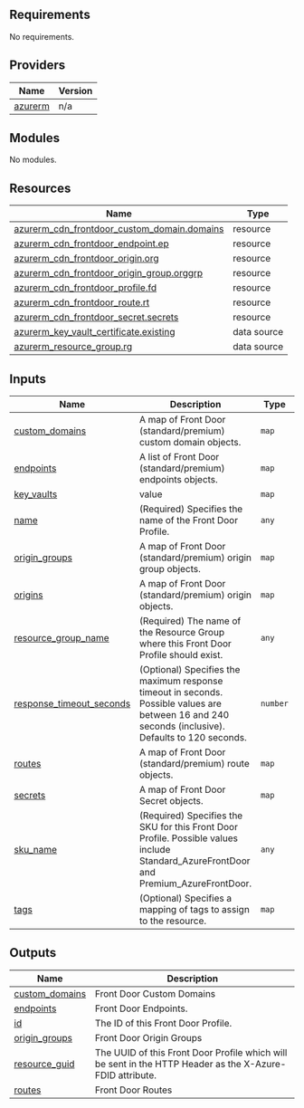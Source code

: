 <!-- BEGIN_TF_DOCS -->
## Requirements

No requirements.

## Providers

| Name | Version |
|------|---------|
| <a name="provider_azurerm"></a> [azurerm](#provider\_azurerm) | n/a |

## Modules

No modules.

## Resources

| Name | Type |
|------|------|
| [azurerm_cdn_frontdoor_custom_domain.domains](https://registry.terraform.io/providers/hashicorp/azurerm/latest/docs/resources/cdn_frontdoor_custom_domain) | resource |
| [azurerm_cdn_frontdoor_endpoint.ep](https://registry.terraform.io/providers/hashicorp/azurerm/latest/docs/resources/cdn_frontdoor_endpoint) | resource |
| [azurerm_cdn_frontdoor_origin.org](https://registry.terraform.io/providers/hashicorp/azurerm/latest/docs/resources/cdn_frontdoor_origin) | resource |
| [azurerm_cdn_frontdoor_origin_group.orggrp](https://registry.terraform.io/providers/hashicorp/azurerm/latest/docs/resources/cdn_frontdoor_origin_group) | resource |
| [azurerm_cdn_frontdoor_profile.fd](https://registry.terraform.io/providers/hashicorp/azurerm/latest/docs/resources/cdn_frontdoor_profile) | resource |
| [azurerm_cdn_frontdoor_route.rt](https://registry.terraform.io/providers/hashicorp/azurerm/latest/docs/resources/cdn_frontdoor_route) | resource |
| [azurerm_cdn_frontdoor_secret.secrets](https://registry.terraform.io/providers/hashicorp/azurerm/latest/docs/resources/cdn_frontdoor_secret) | resource |
| [azurerm_key_vault_certificate.existing](https://registry.terraform.io/providers/hashicorp/azurerm/latest/docs/data-sources/key_vault_certificate) | data source |
| [azurerm_resource_group.rg](https://registry.terraform.io/providers/hashicorp/azurerm/latest/docs/data-sources/resource_group) | data source |

## Inputs

| Name | Description | Type | Default | Required |
|------|-------------|------|---------|:--------:|
| <a name="input_custom_domains"></a> [custom\_domains](#input\_custom\_domains) | A map of Front Door (standard/premium) custom domain objects. | `map` | `{}` | no |
| <a name="input_endpoints"></a> [endpoints](#input\_endpoints) | A list of Front Door (standard/premium) endpoints objects. | `map` | `{}` | no |
| <a name="input_key_vaults"></a> [key\_vaults](#input\_key\_vaults) | value | `map` | `{}` | no |
| <a name="input_name"></a> [name](#input\_name) | (Required) Specifies the name of the Front Door Profile. | `any` | n/a | yes |
| <a name="input_origin_groups"></a> [origin\_groups](#input\_origin\_groups) | A map of Front Door (standard/premium) origin group objects. | `map` | `{}` | no |
| <a name="input_origins"></a> [origins](#input\_origins) | A map of Front Door (standard/premium) origin objects. | `map` | `{}` | no |
| <a name="input_resource_group_name"></a> [resource\_group\_name](#input\_resource\_group\_name) | (Required) The name of the Resource Group where this Front Door Profile should exist. | `any` | n/a | yes |
| <a name="input_response_timeout_seconds"></a> [response\_timeout\_seconds](#input\_response\_timeout\_seconds) | (Optional) Specifies the maximum response timeout in seconds. Possible values are between 16 and 240 seconds (inclusive). Defaults to 120 seconds. | `number` | `120` | no |
| <a name="input_routes"></a> [routes](#input\_routes) | A map of Front Door (standard/premium) route objects. | `map` | `{}` | no |
| <a name="input_secrets"></a> [secrets](#input\_secrets) | A map of Front Door Secret objects. | `map` | `{}` | no |
| <a name="input_sku_name"></a> [sku\_name](#input\_sku\_name) | (Required) Specifies the SKU for this Front Door Profile. Possible values include Standard\_AzureFrontDoor and Premium\_AzureFrontDoor. | `any` | n/a | yes |
| <a name="input_tags"></a> [tags](#input\_tags) | (Optional) Specifies a mapping of tags to assign to the resource. | `map` | `{}` | no |

## Outputs

| Name | Description |
|------|-------------|
| <a name="output_custom_domains"></a> [custom\_domains](#output\_custom\_domains) | Front Door Custom Domains |
| <a name="output_endpoints"></a> [endpoints](#output\_endpoints) | Front Door Endpoints. |
| <a name="output_id"></a> [id](#output\_id) | The ID of this Front Door Profile. |
| <a name="output_origin_groups"></a> [origin\_groups](#output\_origin\_groups) | Front Door Origin Groups |
| <a name="output_resource_guid"></a> [resource\_guid](#output\_resource\_guid) | The UUID of this Front Door Profile which will be sent in the HTTP Header as the X-Azure-FDID attribute. |
| <a name="output_routes"></a> [routes](#output\_routes) | Front Door Routes |
<!-- END_TF_DOCS -->